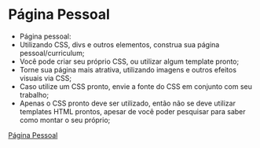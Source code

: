 # Página Pessoal

-   Página pessoal:
-   Utilizando CSS, divs e outros elementos, construa sua página pessoal/curriculum;
-   Você pode criar seu próprio CSS, ou utilizar algum template pronto;
-   Torne sua página mais atrativa, utilizando imagens e outros efeitos visuais via CSS;
-   Caso utilize um CSS pronto, envie a fonte do CSS em conjunto com seu trabalho;
-   Apenas o CSS pronto deve ser utilizado, então não se deve utilizar templates HTML prontos, apesar de você poder pesquisar para saber como montar o seu próprio;

[Página Pessoal](https://lorenamedeiros.github.io/pagina-pessoal/)
